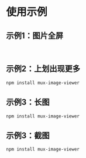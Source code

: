 # 使用示例

## 示例1：图片全屏
```


```

## 示例2：上划出现更多

```
npm install mux-image-viewer
```

## 示例3：长图

```
npm install mux-image-viewer
```

## 示例3：截图

```
npm install mux-image-viewer
```

